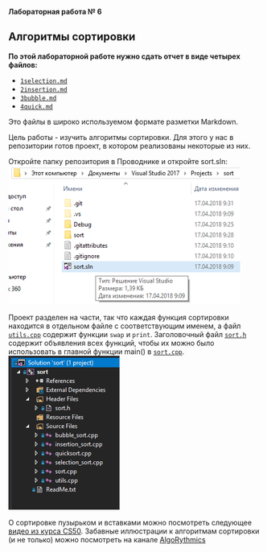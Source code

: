 
**Лабораторная работа № 6**


## Алгоритмы сортировки

**По этой лабораторной работе нужно сдать отчет в виде четырех файлов:**
- [`1selection.md`](./1selection.md)
- [`2insertion.md`](./2insertion.md)
- [`3bubble.md`](./3bubble.md)
- [`4quick.md`](./4quick.md)


Это файлы в широко используемом формате разметки Markdown. 

Цель работы - изучить алгоритмы сортировки. Для этого у нас в репозитории готов проект, в котором реализованы некоторые из них.

Откройте папку репозитория в Проводнике и откройте sort.sln: \
![Файлы решения](images/solution.png "Файлы решения")

Проект разделен на части, так что каждая функция сортировки находится в отдельном файле с соответствующим именем, а файл [`utils.cpp`](./sort/utils.cpp) содержит функции `swap` и `print`. Заголовочный файл [`sort.h`](./sort/sort.h) содержит объявления всех функций, чтобы их можно было использовать в главной функции main() в [`sort.cpp`](./sort/sort.cpp).\
![Структура решения](images/sol_structure.png "Структура решения")

О сортировке пузырьком и вставками можно посмотреть следующее [видео из курса CS50](https://www.youtube.com/watch?v=D1u3H9_wmUU). Забавные иллюстрации к алгоритмам сортировки (и не только) можно посмотреть на канале
[AlgoRythmics](https://www.youtube.com/user/AlgoRythmics/videos)

